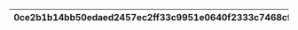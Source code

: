 |0ce2b1b14bb50edaed2457ec2ff33c9951e0640f2333c7468cf66377122c4aac|f5ce0971493a5107ad89127bb17fbacb64fed3e47fd835faca7ee14f11c8b2b7|a6823dd0a7f467d321e9088f34af3ca7188c89e0304b8d2ee48b8bf51e3c649e|70840c939a2880effb5511c611e36d84fecb6a9a2aa422f81a67708c35eefb74|e4bfdc24d25b2ca53d15b72505551cb62f4df7c75985ef81d7312a5bf23d9a4b|
| --- | --- | --- | --- | --- |